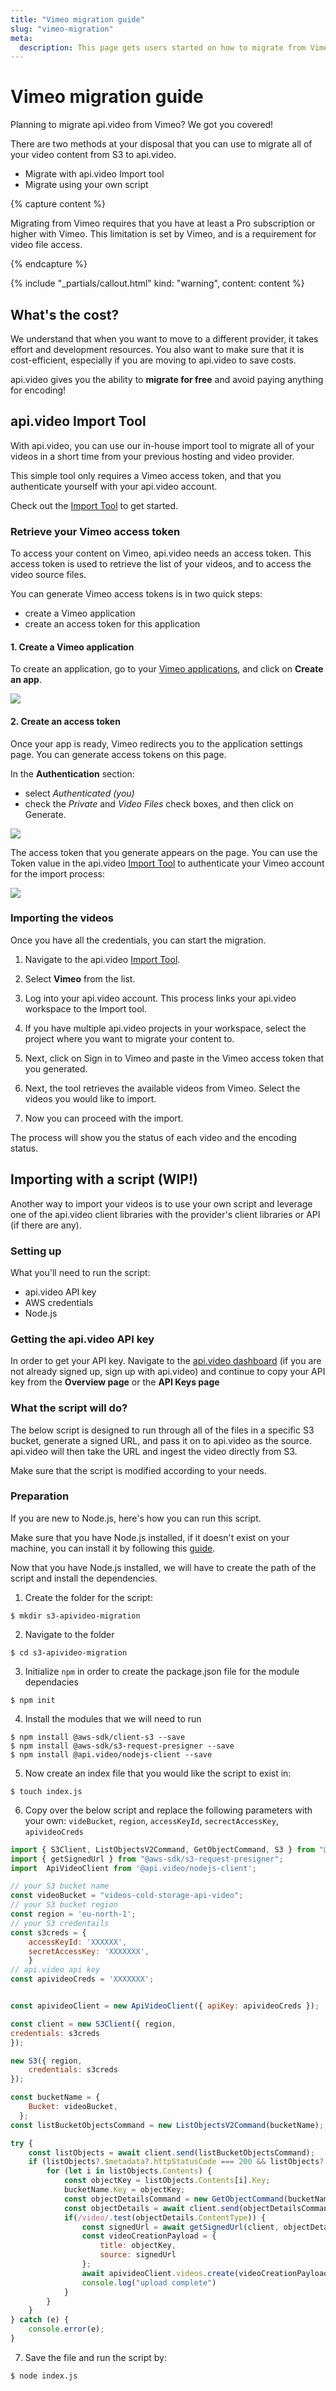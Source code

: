 ```yaml
---
title: "Vimeo migration guide"
slug: "vimeo-migration"
meta:
  description: This page gets users started on how to migrate from Vimeo to api.video.
---
```


# Vimeo migration guide

Planning to migrate api.video from Vimeo? We got you covered!

There are two methods at your disposal that you can use to migrate all of your video content from S3 to api.video.

- Migrate with api.video Import tool
- Migrate using your own script

{% capture content %}

Migrating from Vimeo requires that you have at least a Pro subscription or higher with Vimeo. This limitation is set by Vimeo, and is a requirement for video file access.

{% endcapture %}

{% include "_partials/callout.html" kind: "warning", content: content %}

## What's the cost? 

We understand that when you want to move to a different provider, it takes effort and development resources. You also want to make sure that it is cost-efficient, especially if you are moving to api.video to save costs.

api.video gives you the ability to **migrate for free** and avoid paying anything for encoding!

## api.video Import Tool

With api.video, you can use our in-house import tool to migrate all of your videos in a short time from your previous hosting and video provider.

This simple tool only requires a Vimeo access token, and that you authenticate yourself with your api.video account.

Check out the [Import Tool](https://import.api.video/) to get started.

### Retrieve your Vimeo access token

To access your content on Vimeo, api.video needs an access token. This access token is used to retrieve the list of your videos, and to access the video source files.

You can generate Vimeo access tokens is in two quick steps:

* create a Vimeo application
* create an access token for this application

#### 1. Create a Vimeo application

To create an application, go to your [Vimeo applications](https://developer.vimeo.com/apps), and click on **Create an app**.

![](/_assets/get-started/migration-guide/vimeo-migration-1.png)

#### 2. Create an access token

Once your app is ready, Vimeo redirects you to the application settings page. You can generate access tokens on this page.

In the **Authentication** section:

* select *Authenticated (you)*
* check the *Private* and *Video Files* check boxes, and then click on Generate.

![](/_assets/get-started/migration-guide/vimeo-migration-2.png)

The access token that you generate appears on the page. You can use the Token value in the api.video [Import Tool](https://import.api.video/) to authenticate your Vimeo account for the import process:

![](/_assets/get-started/migration-guide/vimeo-migration-3.png)

### Importing the videos

Once you have all the credentials, you can start the migration.

1. Navigate to the api.video [Import Tool](https://import.api.video/).

2. Select **Vimeo** from the list.

3. Log into your api.video account. This process links your api.video workspace to the Import tool.

4. If you have multiple api.video projects in your workspace, select the project where you want to migrate your content to.

5. Next, click on Sign in to Vimeo and paste in the Vimeo access token that you generated.

6. Next, the tool retrieves the available videos from Vimeo. Select the videos you would like to import.

7. Now you can proceed with the import.

The process will show you the status of each video and the encoding status.

## Importing with a script (WIP!)

Another way to import your videos is to use your own script and leverage one of the api.video client libraries with the provider's client libraries or API (if there are any).

### Setting up

What you'll need to run the script:

- api.video API key
- AWS credentials
- Node.js

### Getting the api.video API key

In order to get your API key. Navigate to the [api.video dashboard](https://dashboard.api.video/videos) (if you are not already signed up, sign up with api.video) and continue to copy your API key from the **Overview page** or the **API Keys page**

### What the script will do?

The below script is designed to run through all of the files in a specific S3 bucket, generate a signed URL, and pass it on to api.video as the source. api.video will then take the URL and ingest the video directly from S3.

Make sure that the script is modified according to your needs.

### Preparation

If you are new to Node.js, here's how you can run this script.

Make sure that you have Node.js installed, if it doesn't exist on your machine, you can install it by following this [guide](https://kinsta.com/blog/how-to-install-node-js/).

Now that you have Node.js installed, we will have to create the path of the script and install the dependencies.

1. Create the folder for the script: 
```shell
$ mkdir s3-apivideo-migration
```

2. Navigate to the folder
```shell
$ cd s3-apivideo-migration
```

3. Initialize `npm` in order to create the package.json file for the module dependacies
```shell
$ npm init
```

4. Install the modules that we will need to run
```shell
$ npm install @aws-sdk/client-s3 --save
$ npm install @aws-sdk/s3-request-presigner --save
$ npm install @api.video/nodejs-client --save
```

5. Now create an index file that you would like the script to exist in:
```shell
$ touch index.js
```

6. Copy over the below script and replace the following parameters with your own: `videBucket`, `region`, `accessKeyId`, `secrectAccessKey`, `apivideoCreds`

```javascript
import { S3Client, ListObjectsV2Command, GetObjectCommand, S3 } from "@aws-sdk/client-s3";
import { getSignedUrl } from "@aws-sdk/s3-request-presigner";
import  ApiVideoClient from '@api.video/nodejs-client';

// your S3 bucket name
const videoBucket = "videos-cold-storage-api-video";
// your S3 bucket region
const region = 'eu-north-1';
// your S3 credentails
const s3creds = {
    accessKeyId: 'XXXXXX', 
    secretAccessKey: 'XXXXXXX',
    }
// api.video api key
const apivideoCreds = 'XXXXXXX';


const apivideoClient = new ApiVideoClient({ apiKey: apivideoCreds });

const client = new S3Client({ region, 
credentials: s3creds
});

new S3({ region, 
    credentials: s3creds
});

const bucketName = { 
    Bucket: videoBucket, 
  };
const listBucketObjectsCommand = new ListObjectsV2Command(bucketName);

try { 
    const listObjects = await client.send(listBucketObjectsCommand);
    if (listObjects?.$metadata?.httpStatusCode === 200 && listObjects?.Contents.length > 0) {
        for (let i in listObjects.Contents) {
            const objectKey = listObjects.Contents[i].Key;
            bucketName.Key = objectKey;
            const objectDetailsCommand = new GetObjectCommand(bucketName);
            const objectDetails = await client.send(objectDetailsCommand);
            if(/video/.test(objectDetails.ContentType)) {
                const signedUrl = await getSignedUrl(client, objectDetailsCommand, { expiresIn: 3600 });
                const videoCreationPayload = {
                    title: objectKey,
                    source: signedUrl
                };
                await apivideoClient.videos.create(videoCreationPayload);
                console.log("upload complete")
            }
        } 
    }
} catch (e) {
    console.error(e);
}
```

7. Save the file and run the script by:
```shell
$ node index.js
```
